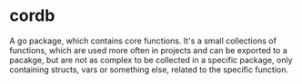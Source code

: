 # cordb
A go package, which contains core functions. It's a small collections of functions, which are used more often in projects and can be exported to a pacakge, but are not as complex to be collected in a specific package, only containing structs, vars or something else, related to the specific function.
